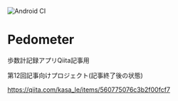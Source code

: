 ![Android CI](https://github.com/le-kamba/qiita_pedometer/workflows/Android%20CI/badge.svg?branch=feature%2Fqiita_12)

# Pedometer
歩数計記録アプリQiita記事用

第12回記事向けプロジェクト(記事終了後の状態)

https://qiita.com/kasa_le/items/560775076c3b2f00fcf7
